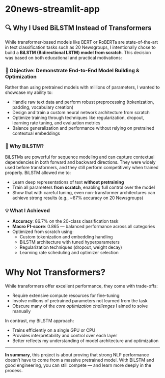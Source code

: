 # 20news-streamlit-app
## 🔍 Why I Used BiLSTM Instead of Transformers

While transformer-based models like BERT or RoBERTa are state-of-the-art in text classification tasks such as 20 Newsgroups, I intentionally chose to build a **BiLSTM (Bidirectional LSTM) model from scratch**. This decision was based on both educational and practical motivations:

### 🎯 Objective: Demonstrate End-to-End Model Building & Optimization

Rather than using pretrained models with millions of parameters, I wanted to showcase my ability to:
- Handle raw text data and perform robust preprocessing (tokenization, padding, vocabulary creation)
- Design and train a custom neural network architecture from scratch
- Optimize training through techniques like regularization, dropout, learning rate tuning, and evaluation metrics
- Balance generalization and performance without relying on pretrained contextual embeddings

### 🧠 Why BiLSTM?

BiLSTMs are powerful for sequence modeling and can capture contextual dependencies in both forward and backward directions. They were widely used before transformers, and they still perform competitively when trained properly. BiLSTM allowed me to:

- Learn deep representations of text **without pretraining**
- Train all parameters **from scratch**, enabling full control over the model
- Show that with careful tuning, even non-transformer architectures can achieve strong results (e.g., ~87% accuracy on 20 Newsgroups)

### 💡 What I Achieved

- **Accuracy**: 86.7% on the 20-class classification task
- **Macro F1-score**: 0.865 — balanced performance across all categories
- Optimized from scratch using:
  - Custom tokenization and embedding handling
  - BiLSTM architecture with tuned hyperparameters
  - Regularization techniques (dropout, weight decay)
  - Learning rate scheduling and optimizer selection

# Why Not Transformers?

While transformers offer excellent performance, they come with trade-offs:
- Require extensive compute resources for fine-tuning
- Involve millions of pretrained parameters not learned from the task
- Obscure many of the *core optimization challenges* I aimed to solve manually

In contrast, my BiLSTM approach:
- Trains efficiently on a single GPU or CPU
- Provides interpretability and control over each layer
- Better reflects my understanding of model architecture and optimization

---

**In summary**, this project is about proving that strong NLP performance doesn’t have to come from a massive pretrained model. With BiLSTM and good engineering, you can still compete — and learn more deeply in the process.

